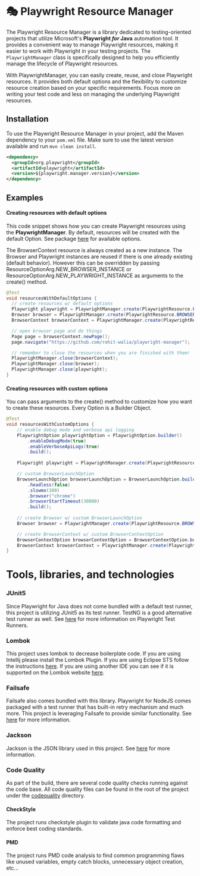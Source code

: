 # 🎭 Playwright Resource Manager

The Playwright Resource Manager is a library dedicated to testing-oriented projects that utilize Microsoft's 
**Playwright _for_ Java** automation tool. It provides a convenient way to manage Playwright resources, 
making it easier to work with Playwright in your testing projects. The `PlaywrightManager` class is 
specifically designed to help you efficiently manage the lifecycle of Playwright resources.

With PlaywrightManager, you can easily create, reuse, and close Playwright resources. 
It provides both default options and the flexibility to customize resource creation based on your specific requirements. 
Focus more on writing your test code and less on managing the underlying Playwright resources.

## Installation

To use the Playwright Resource Manager in your project, add the Maven dependency to your `pom.xml` file. Make sure to use 
the latest version available and run `mvn clean install`.
```xml
<dependency>
  <groupId>org.playwright</groupId>
  <artifactId>playwright</artifactId>
  <version>${playwright.manager.version}</version>
</dependency>
```

## Examples

#### Creating resources with default options

This code snippet shows how you can create Playwright resources using the **PlaywrightManager**.
By default, resources will be created with the default Option. See package [here](playwright/src/main/java/org/playwright/core/options)
for available options.

The BrowserContext resource is always created as a new instance.
The Browser and Playwright instances are reused if there is one already existing (default behavior).
However this can be overridden by passing ResourceOptionArg.NEW_BROWSER_INSTANCE or ResourceOptionArg.NEW_PLAYWRIGHT_INSTANCE
as arguments to the create() method.

```Java
@Test
void resourcesWithDefaultOptions {
  // create resources w/ default options
  Playwright playwright = PlaywrightManager.create(PlaywrightResource.PLAYWRIGHT);
  Browser browser = PlaywrightManager.create(PlaywrightResource.BROWSER);
  BrowserContext browserContext = PlaywrightManager.create(PlaywrightResource.BROWSER_CONTEXT);

  // open browser page and do things
  Page page = browserContext.newPage();
  page.navigate("https://github.com/rohit-walia/playwright-manager");

  // remember to close the resources when you are finished with them!
  PlaywrightManager.close(browserContext);
  PlaywrightManager.close(browser);
  PlaywrightManager.close(playwright);
}
```

#### Creating resources with custom options

You can pass arguments to the create() method to customize how you want to create these resources. Every
Option is a Builder Object.

```Java
@Test
void resourcesWithCustomOptions {
    // enable debug mode and verbose api logging
    PlaywrightOption playwrightOption = PlaywrightOption.builder()
        .enableDebugMode(true)
        .enableVerboseApiLogs(true)
        .build();
    
    Playwright playwright = PlaywrightManager.create(PlaywrightResource.PLAYWRIGHT, playwrightOption);

    // custom BrowserLaunchOption
    BrowserLaunchOption browserLaunchOption = BrowserLaunchOption.builder()
        .headless(false)
        .slowmo(300)
        .browser("chrome")
        .browserStartTimeout(30000)
        .build();
    
    // create Browser w/ custom BrowserLaunchOption
    Browser browser = PlaywrightManager.create(PlaywrightResource.BROWSER, browserLaunchOption);

    // create BrowserContext w/ custom BrowserContextOption
    BrowserContextOption browserContextOption = BrowserContextOption.builder().recordVideoDir("target/video").build();
    BrowserContext browserContext = PlaywrightManager.create(PlaywrightResource.BROWSER_CONTEXT, browserContextOption);
}
```

# Tools, libraries, and technologies

### JUnit5

Since Playwright for Java does not come bundled with a default test runner, this project is utilizing JUnit5 as its test runner.
TestNG is a good alternative test runner as well. See [here](https://playwright.dev/java/docs/test-runners) for more information on Playwright Test Runners.

### Lombok

This project uses lombok to decrease boilerplate code. If you are using Intellij please install the Lombok Plugin. If
you are using Eclipse STS follow the instructions [here](https://projectlombok.org/setup/eclipse).
If you are using another IDE you can see if it is supported on the Lombok website [here](https://projectlombok.org).

### Failsafe

Failsafe also comes bundled with this library. Playwright for NodeJS comes packaged with a test runner that has built-in 
retry mechanism and much more. This project is leveraging Failsafe to provide similar functionality. 
See [here](https://maven.apache.org/surefire/maven-failsafe-plugin/) for more information.

### Jackson

Jackson is the JSON library used in this project. See [here](https://github.com/FasterXML/jackson) for more information.


### Code Quality

As part of the build, there are several code quality checks running against the code base. All code quality files can be
found in the root of the project under the [codequality](.codequality) directory.

#### CheckStyle

The project runs checkstyle plugin to validate java code formatting and enforce best coding standards.

#### PMD

The project runs PMD code analysis to find common programming flaws like unused variables, empty catch blocks, unnecessary
object creation, etc...
